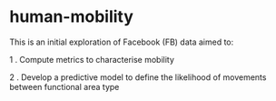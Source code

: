 # human-mobility

This is an initial exploration of Facebook (FB) data aimed to:

1 . Compute metrics to characterise mobility

2 . Develop a predictive model to define the likelihood of movements between functional area type
